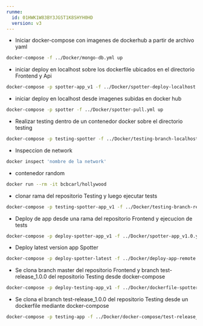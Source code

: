 ```yaml
---
runme:
  id: 01HWK1W83BY3JGST1K8SHYH0HD
  version: v3
---
```


* Iniciar docker-compose con imagenes de dockerhub a partir de archivo yaml

```sh {"id":"01HWK1XKZKM9CJ9XCHKFMFSYN5"}
docker-compose -f ../Docker/mongo-db.yml up
```

* iniciar deploy en localhost sobre los dockerfile ubicados en el directorio Frontend y Api

```sh {"id":"01HWK5ZQJHMN4VD2TYEC2EWM3P"}
docker-compose -p spotter-app_v1 -f ../Docker/spotter-deploy-localhost.yml up
```

* iniciar deploy en localhost desde imagenes subidas en docker hub

```sh {"id":"01HWP8JB9J25ZMAD703R8XVHT8"}
docker-compose -p spotter -f ../Docker/spotter-pull.yml up
```

* Realizar testing dentro de un contenedor docker sobre el directorio testing

```sh {"id":"01HXW66KX5VVZ3DTHWWXXY67DV"}
docker-compose -p testing-spotter -f ../Docker/testing-branch-localhost.yml up
```

* Inspeccion de network

```sh {"id":"01HX54C674V4D3WZ790TZNK8YE"}
docker inspect 'nombre de la network'
```

* contenedor random

```sh {"id":"01HXZ9H8JYR7AQZVFEJH10RN7S"}
docker run --rm -it bcbcarl/hollywood
```

* clonar rama del repositorio Testing y luego ejecutar tests

```sh {"id":"01HY1BM7TA6BM19CPGXNTB683W"}
docker-compose -p testing-spotter-app_v1 -f ../Docker/testing-branch-remote.yml up
```

* Deploy de app desde una rama del repositorio Frontend y ejecucion de tests

```sh {"id":"01HY429PBAT0F01JE4C6P8B2QM"}
docker-compose -p deploy-spotter-app_v1 -f ../Docker/spotter-app_v1.0.yml up
```

* Deploy latest version app Spotter

```sh {"id":"01HY46QZ5VG29J3Z1RXGFE2M0H"}
docker-compose -p deploy-spotter-latest -f ../Docker/deploy-app-remote.yml up
```

* Se clona branch master del repositorio Frontend y branch test-release_1.0.0 del repositorio Testing desde docker-compose 

```sh {"id":"01HYS73XZTPEJTSZG8PG61ESHE"}
docker-compose -p deploy-testing-app_v1 -f ../Docker/dockerfile-spotter-app_1.0.0.yml up
```

* Se clona el branch test-release_1.0.0 del repositorio Testing desde un dockerfile mediante docker-compose

```sh {"id":"01HYY3WDJSNT1RY3H3FGEWQYVN"}
docker-compose -p testing-app -f ../Docker/docker-compose/test-release_1.0.0.yml up
```